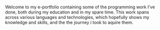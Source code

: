 Welcome to my e-portfolio containing some of the programming work I've done, both during my education and in my spare time. This work spans across various languages and technologies, which hopefully shows my knowledge and skills, and the the journey i took to aquire them.
